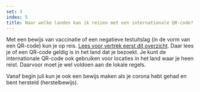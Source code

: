 ```yaml
---
set: 3
index: 5
title: Naar welke landen kan ik reizen met een internationale QR-code?
---
```

Met een bewijs van vaccinatie of een negatieve testuitslag (in de vorm van een QR-code) kun je op reis. <a href="https://www.nederlandwereldwijd.nl/reizen-naar-het-buitenland" rel="noopener noreferrer" target="_blank">Lees voor vertrek eerst dit overzicht</a>. Daar lees je of een QR-code geldig is in het land dat je bezoekt. Je kunt de internationale QR-code ook gebruiken voor locaties in het land waar je heen reist. Daarvoor moet je wel voldoen aan de lokale regels. 

Vanaf begin juli kun je ook een bewijs maken als je corona hebt gehad en bent hersteld (herstelbewijs).
